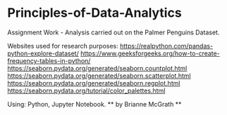 # Principles-of-Data-Analytics
Assignment Work - Analysis carried out on the Palmer Penguins Dataset.  

Websites used for research purposes: 
https://realpython.com/pandas-python-explore-dataset/
https://www.geeksforgeeks.org/how-to-create-frequency-tables-in-python/
https://seaborn.pydata.org/generated/seaborn.countplot.html
https://seaborn.pydata.org/generated/seaborn.scatterplot.html
https://seaborn.pydata.org/generated/seaborn.regplot.html
https://seaborn.pydata.org/tutorial/color_palettes.html

Using: Python, Jupyter Notebook. 
** by Brianne McGrath **
